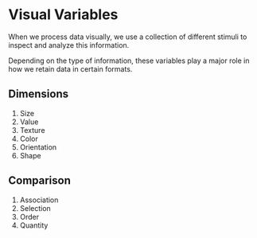 # Visual Variables

When we process data visually, we use a collection of different stimuli to inspect and analyze this information.

Depending on the type of information, these variables play a major role in how we retain data in certain formats.

## Dimensions

1. Size
2. Value
3. Texture
4. Color
5. Orientation
6. Shape

## Comparison

1. Association
2. Selection
3. Order
4. Quantity
